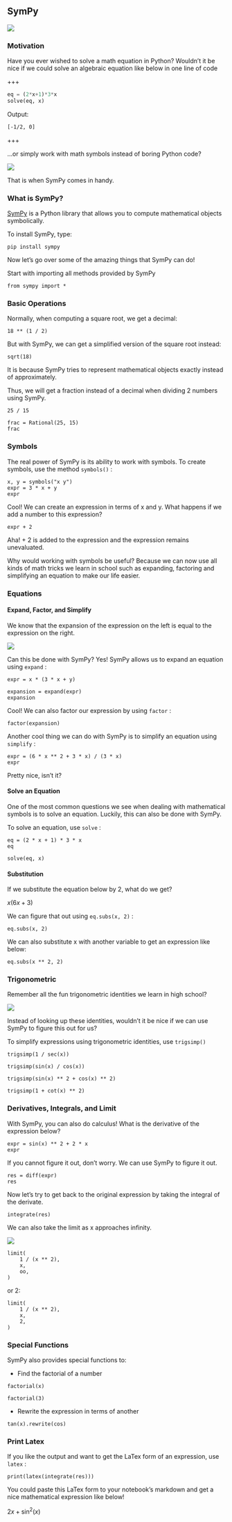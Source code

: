 
## SymPy

![](https://miro.medium.com/max/563/1*DVd8MRxm1kYxwgucciLiXw.png)

### Motivation

Have you ever wished to solve a math equation in Python? Wouldn’t it be nice if we could solve an algebraic equation like below in one line of code

+++

```python
eq = (2*x+1)*3*x
solve(eq, x)
```
Output:
```bash
[-1/2, 0]
```

+++

…or simply work with math symbols instead of boring Python code?

![](https://miro.medium.com/max/618/1*SDz-F1q1k58FbO1naG64vg.png)

That is when SymPy comes in handy.

### What is SymPy?

[SymPy](https://docs.sympy.org/latest/tutorial/index.html) is a Python library that allows you to compute mathematical objects symbolically.

To install SymPy, type:

```{code-cell} ipython3
pip install sympy
```

Now let’s go over some of the amazing things that SymPy can do!

Start with importing all methods provided by SymPy

```{code-cell} ipython3
from sympy import *
```

### Basic Operations

Normally, when computing a square root, we get a decimal:

```{code-cell} ipython3
18 ** (1 / 2)
```

But with SymPy, we can get a simplified version of the square root instead:

```{code-cell} ipython3
sqrt(18)
```

It is because SymPy tries to represent mathematical objects exactly instead of approximately.

Thus, we will get a fraction instead of a decimal when dividing 2 numbers using SymPy.

```{code-cell} ipython3
25 / 15
```

```{code-cell} ipython3
frac = Rational(25, 15)
frac
```

### Symbols

The real power of SymPy is its ability to work with symbols. To create symbols, use the method `symbols()` :

```{code-cell} ipython3
x, y = symbols("x y")
expr = 3 * x + y
expr
```

Cool! We can create an expression in terms of x and y. What happens if we add a number to this expression?

```{code-cell} ipython3
expr + 2
```

Aha! + 2 is added to the expression and the expression remains unevaluated.

Why would working with symbols be useful? Because we can now use all kinds of math tricks we learn in school such as expanding, factoring and simplifying an equation to make our life easier.

### Equations

#### Expand, Factor, and Simplify

We know that the expansion of the expression on the left is equal to the expression on the right.

![](https://miro.medium.com/max/193/1*WnZBw4FdJLMWBYPHKXAC3Q.png)

Can this be done with SymPy? Yes! SymPy allows us to expand an equation using `expand` :

```{code-cell} ipython3
expr = x * (3 * x + y)
```

```{code-cell} ipython3
expansion = expand(expr)
expansion
```

Cool! We can also factor our expression by using `factor` :

```{code-cell} ipython3
factor(expansion)
```

Another cool thing we can do with SymPy is to simplify an equation using `simplify` :

```{code-cell} ipython3
expr = (6 * x ** 2 + 3 * x) / (3 * x)
expr
```

Pretty nice, isn’t it?

#### Solve an Equation

One of the most common questions we see when dealing with mathematical symbols is to solve an equation. Luckily, this can also be done with SymPy.

To solve an equation, use `solve` :

```{code-cell} ipython3
eq = (2 * x + 1) * 3 * x
eq
```

```{code-cell} ipython3
solve(eq, x)
```

#### Substitution

If we substitute the equation below by 2, what do we get?

$x(6x+3)$

We can figure that out using `eq.subs(x, 2)` :

```{code-cell} ipython3
eq.subs(x, 2)
```

We can also substitute x with another variable to get an expression like below:

```{code-cell} ipython3
eq.subs(x ** 2, 2)
```

### Trigonometric

Remember all the fun trigonometric identities we learn in high school?

![](https://miro.medium.com/max/181/1*o9rdVwYFG6Us2uLgfZNClQ.png)

Instead of looking up these identities, wouldn’t it be nice if we can use SymPy to figure this out for us?

To simplify expressions using trigonometric identities, use `trigsimp()`

```{code-cell} ipython3
trigsimp(1 / sec(x))
```

```{code-cell} ipython3
trigsimp(sin(x) / cos(x))
```

```{code-cell} ipython3
trigsimp(sin(x) ** 2 + cos(x) ** 2)
```

```{code-cell} ipython3
trigsimp(1 + cot(x) ** 2)
```

### Derivatives, Integrals, and Limit

With SymPy, you can also do calculus! What is the derivative of the expression below?

```{code-cell} ipython3
expr = sin(x) ** 2 + 2 * x
expr
```

If you cannot figure it out, don’t worry. We can use SymPy to figure it out.

```{code-cell} ipython3
res = diff(expr)
res
```

Now let’s try to get back to the original expression by taking the integral of the derivate.

```{code-cell} ipython3
integrate(res)
```

We can also take the limit as x approaches infinity.

![](https://miro.medium.com/max/91/1*4OpAkBUoL8N5_ymFPHBivw.png)

```{code-cell} ipython3
limit(
    1 / (x ** 2),
    x,
    oo,
)
```

or 2:

```{code-cell} ipython3
limit(
    1 / (x ** 2),
    x,
    2,
)
```

### Special Functions

SymPy also provides special functions to:

-   Find the factorial of a number

```{code-cell} ipython3
factorial(x)
```

```{code-cell} ipython3
factorial(3)
```

-   Rewrite the expression in terms of another

```{code-cell} ipython3
tan(x).rewrite(cos)
```

### Print Latex

If you like the output and want to get the LaTex form of an expression, use `latex` :

```{code-cell} ipython3
print(latex(integrate(res)))
```

You could paste this LaTex form to your notebook’s markdown and get a nice mathematical expression like below!

$2 x + \sin^{2}{\left(x \right)}$
